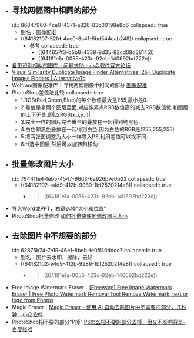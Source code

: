 - ## 寻找两幅图中相同的部分
  id:: 86847960-4ce0-4371-a826-83c00198e8b6
  collapsed:: true
	- 别名：图像配准
	- ((64182107-52fd-4ac0-8a41-5bd544eab248))
	  collapsed:: true
		- 参考
		  collapsed:: true
			- ((644657f3-b5b8-4339-9d35-82cd08d38145))
			- ((64181e1a-0056-423c-92eb-140692bd222e))
- [自带识别相似的图库 - 问题求助 - 小众软件官方论坛](https://meta.appinn.net/t/topic/33901)
- [Visual Similarity Duplicate Image Finder Alternatives: 25+ Duplicate Images Finders | AlternativeTo](https://alternativeto.net/software/visual-similarity-duplicate-image-finder/?feature=duplicate-images-finder)
- Wolfram图像配准库：寻找两幅图像中相同的部分 [图像配准](https://reference.wolfram.com/language/ref/ImageAlign.html)
- PhotoShop差值法比较
  collapsed:: true
	- 1.RGB(Red,Green,Blue)的每个数值最大是255,最小是0.
	- 2.差值是拿两个图层里面,对应像素点RGB数值高的减去RGB数值低,和图层的上下无关.即|△RGB(x_i,y_i)|
	- 3.完全一样的图片完全重合的叠放在一起得到纯黑色.
	- 4.白色和黑色叠放在一起得到白色,因为白色的RGB是(255,255,255)
	- 5.把两张图调整为大小一样导入PS,利用差值可以找不同.
	- 6.^t选中图层,然后可以旋转和移动
- ## 批量修改图片大小
  id:: 794411e4-feb5-4547-96d3-6a926b7e0b22
  collapsed:: true
	- ((64182102-e4d9-412b-9989-1bf2520214e8))
	  collapsed:: true
		- >((64181e1a-0056-423c-92eb-140692bd222e))
- 导入Word或PPT，右键选择“大小和位置”
- PhotoShop批量修改 [如何批量快速地修改图片大小](https://jingyan.baidu.com/article/11c17a2cc93bc4f446e39d35.html)
- ## 去除图片中不想要的部分
  id:: 62875b74-7e19-46e1-8beb-fe0ff30dddc7
  collapsed:: true
	- 别名：图片去水印，擦除，去除
	- ((64182102-e4d9-412b-9989-1bf2520214e8))
	  collapsed:: true
		- > ((64181e1a-0056-423c-92eb-140692bd222e))
- Free Image Watermark Eraser：[[Freeware] Free Image Watermark Eraser | Free Photo Watermark Removal Tool Remove Watermark, text or logo from Photos](https://gilisoft.com/free-photo-stamp-remover.htm)
- Magic Eraser：[Magic Eraser - 使用 AI 自动去除图片中不需要的部分，几秒钟 - 小众软件](https://www.appinn.com/magic-eraser/)
- PhotoShop把不要的部分“P掉” [PS怎么把不要的部分去掉，但又不影响背景-百度经验](https://jingyan.baidu.com/article/cbf0e500fe4d4d6fab289334.html)